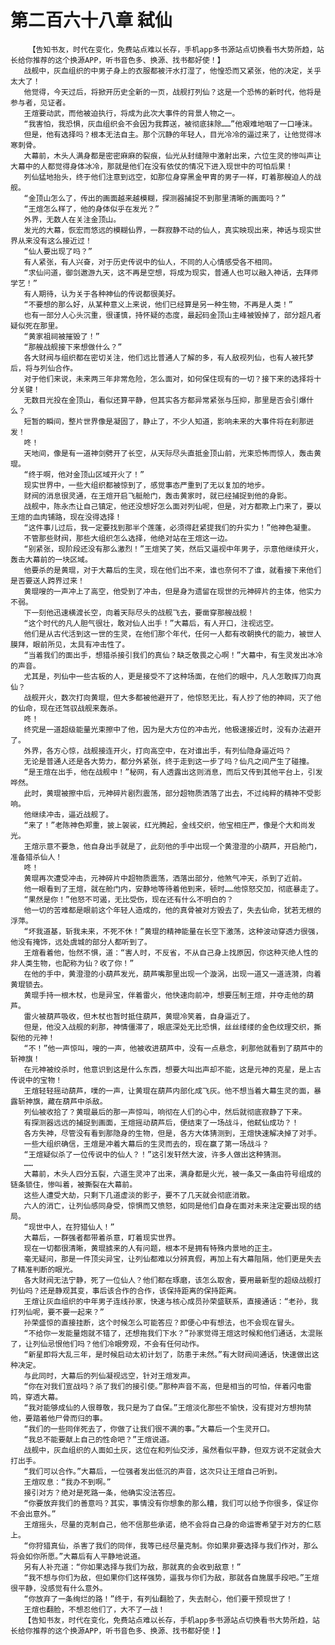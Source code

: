 # 第二百六十八章 弑仙
        【告知书友，时代在变化，免费站点难以长存，手机app多书源站点切换看书大势所趋，站长给你推荐的这个换源APP，听书音色多、换源、找书都好使！】
       战舰中，灰血组织的中男子身上的衣服都被汗水打湿了，他惶恐而又紧张，他的决定，关乎太大了！
       他觉得，今天过后，将掀开历史全新的一页，战舰打列仙？这是一个恐怖的新时代，他将是参与者，见证者。
       王煊要动武，而他被迫执行，将成为此次大事件的背景人物之一。
       “我害怕，我恐惧，灰血组织会不会因为我葬送，被彻底抹除……”他艰难地咽了一口唾沫。
       但是，他有选择吗？根本无法自主。那个沉静的年轻人，目光冷冷的逼过来了，让他觉得冰寒刺骨。
       大幕前，木头人满身都是密密麻麻的裂痕，仙光从封缝隙中激射出来，六位生灵的惨叫声让大幕中的人都觉得身体冰冷，那就是他们在没有依仗的情况下进入现世中的可怕后果！
       列仙猛地抬头，终于他们注意到远空，如那位身穿黑金甲胄的男子一样，盯着那艘迫人的战舰。
       “金顶山怎么了，传出的画面越来越模糊，探测器捕捉不到那里清晰的画面吗？”
       “王煊怎么样了，他的身体似乎在发光？”
       外界，无数人在关注金顶山。
       发光的大幕，恢宏而悠远的模糊仙界，一群寂静不动的仙人，真实映现出来，神话与现实世界从来没有这么接近过！
       “仙人要出现了吗？”
       有人紧张，有人兴奋，对于历史传说中的仙人，不同的人心情感受各不相同。
       “求仙问道，御剑遨游九天，这不再是空想，将成为现实，普通人也可以融入神话，去拜师学艺！”
       有人期待，认为关于各种神仙的传说都很美好。
       “不要想的那么好，从某种意义上来说，他们已经算是另一种生物，不再是人类！”
       也有一部分人心头沉重，很谨慎，持怀疑的态度，最起码金顶山主峰被毁掉了，部分超凡者疑似死在那里。
       “黄家祖祠被摧毁了！”
       “那艘战舰接下来想做什么？”
       各大财阀与组织都在密切关注，他们远比普通人了解的多，有人敌视列仙，也有人被托梦后，将与列仙合作。
       对于他们来说，未来两三年非常危险，怎么面对，如何保住现有的一切？接下来的选择将十分关键！
       无数目光投在金顶山，看似还算平静，但其实各方都异常紧张与压抑，那里是否会引爆什么？
       短暂的瞬间，整片世界像是凝固了，静止了，不少人知道，影响未来的大事件将在刹那迸发！
       咚！
       天地间，像是有一道神剑劈开了长空，从天际尽头直抵金顶山前，光束恐怖而惊人，轰击黄琨。
       “终于啊，他对金顶山区域开火了！”
       现实世界中，一些大组织都被惊到了，感觉事态严重到了无以复加的地步。
       财阀的消息很灵通，在王煊开启飞艇舱门，轰击黄家时，就已经捕捉到他的身影。
       战舰中，陈永杰让自己镇定，他还没想好怎么面对列仙呢，但是，对方都欺上门来了，要以王煊的血肉铺路，现在没得选择！
       “这件事儿过后，我一定要找到那半个莲蓬，必须得赶紧提我们的升实力！”他神色凝重。
       不管那些财阀，那些大组织怎么选择，他绝对站在王煊这一边。
       “别紧张，现阶段还没有那么激烈！”王煊笑了笑，然后又逼视中年男子，示意他继续开火，轰击大幕前的一块区域。
       他要杀的是黄琨，对于大幕后的生灵，现在他们出不来，谁也奈何不了谁，就看接下来他们是否要送人跨界过来！
       黄琨嗖的一声冲上了高空，他受到了冲击，但是身为遗留在现世的元神碎片的主体，他实力不弱。
       下一刻他迅速横渡长空，向着天际尽头的战舰飞去，要凿穿那艘战舰！
       “这个时代的凡人胆气很壮，敢对仙人出手！”大幕后，有人开口，注视远空。
       他们是从古代活到这一世的生灵，在他们那个年代，任何一人都有改朝换代的能力，被世人膜拜，眼前所见，太具有冲击性了。
       “当着我们的面出手，想猎杀接引我们的真仙？缺乏敬畏之心啊！”大幕中，有生灵发出冰冷的声音。
       尤其是，列仙中一些古板的人，更是接受不了这种场面，在他们的眼中，凡人怎敢挥刀向真仙？
       战舰开火，数次打向黄琨，但大多都被他避开了，他惊怒无比，有人抄了他的神祠，灭了他的仙命，现在还驾驭战舰来轰杀。
       咚！
       终究是一道超级能量光束擦中了他，因为是大方位的冲击光，他极速接近时，没有办法避开了。
       外界，各方心惊，战舰接连开火，打向高空中，在对谁出手，有列仙隐身逼近吗？
       无论是普通人还是各大势力，都分外紧张，终于走到这一步了吗？仙凡之间产生了碰撞。
       “是王煊在出手，他在战舰中！”秘网，有人透露出这则消息，而后又传到其他平台上，引发哗然。
       此时，黄琨被擦中后，元神碎片剧烈震荡，部分超物质洒落了出去，不过纯粹的精神不受影响。
       他继续冲击，逼近战舰了。
       “来了！”老陈神色郑重，披上袈裟，红光腾起，金线交织，他宝相庄严，像是个大和尚发光。
       王煊示意不要急，他自身出手就是了，此刻他的手中出现一个黄澄澄的小葫芦，开启舱门，准备猎杀仙人！
       咚！
       黄琨再次遭受冲击，元神碎片中超物质震荡，洒落出部分，他煞气冲天，杀到了近前。
       他一眼看到了王煊，就在舱门内，安静地等待着他到来，顿时……他惊怒交加，彻底暴走了。
       “果然是你！”他怒不可遏，无比受伤，现在还有什么不明白的？
       他一切的苦难都是眼前这个年轻人造成的，他的真骨被对方毁去了，失去仙命，犹若无根的浮萍。
       “坏我道基，斩我未来，不死不休！”黄琨的精神能量在长空下激荡，这种波动穿透力很强，他没有掩饰，远处虞城的部分人都听到了。
       王煊看着他，怡然不惧，道：“害人时，不反省，不从自己身上找原因，你这种灭绝人性的非人类生物，也配称为仙？收了你！”
       在他的手中，黄澄澄的小葫芦发光，葫芦嘴那里出现一个漩涡，出现一道又一道涟漪，向着黄琨锁去。
       黄琨手持一根木杖，也是异宝，伴着雷火，他快速向前冲，想要压制王煊，并夺走他的葫芦。
       雷火被葫芦吸收，但木杖也暂时抵住葫芦，黄琨冷笑着，自身逼近了。
       但是，他没入战舰的刹那，神情僵滞了，眼底深处无比恐惧，丝丝缕缕的金色纹理交织，撕裂他的元神！
       “不！”他一声惊叫，嗖的一声，他被收进葫芦中，没有一点悬念，刹那他就看到了葫芦中的斩神旗！
       在元神被绞杀时，他意识到这是什么东西，想要大叫出声却不能，这是元神的克星，是上古传说中的宝物！
       王煊轻轻摇动葫芦，噗的一声，让黄琨在葫芦内部化成飞灰。他不想当着大幕生灵的面，暴露斩神旗，藏在葫芦中杀敌。
       列仙被收拾了？黄琨最后的那一声惊叫，响彻在人们的心中，然后就彻底寂静了下来。
       有探测器远远的捕捉到画面，王煊摇动葫芦后，便结束了一场战斗，他弑仙成功？！
       各方失神，尽管没有看到那隐身的生物，但是，各方大体猜测到，王煊快速解决掉了对手。
       一些大组织确信，王煊是冲着大幕后的生灵而去的，现在赢了第一场战斗？
       “王煊疑似杀了一位传说中的仙人？！”这引发轩然大波，许多人做出这种猜测。
       ……
       大幕前，木头人四分五裂，六道生灵冲了出来，满身都是火光，被一条又一条由符号组成的链条锁住，惨叫着，被撕裂在大幕前。
       这些人遭受大劫，只剩下几道虚淡的影子，要不了几天就会彻底消散。
       六人的消亡，让列仙感同身受，惊惧而又愤怒，如同是他们自身在面对未来注定要出现的结局。
       “现世中人，在狩猎仙人！”
       大幕后，一群强者都带着杀意，盯着现实世界。
       现在一切都很清晰，黄琨掳来的人有问题，根本不是拥有特殊内景地的正主。
       毫无疑问，那是一件顶尖异宝，让列仙都难以分辨真假，再加上有大幕阻隔，他们更是失去了精准判断的眼光。
       各大财阀无法宁静，死了一位仙人？他们都在琢磨，该怎么取舍，要用最新型的超级战舰打列仙吗？还是静观其变，事后该合作的合作，该保持距离的保持距离。
       王煊让灰血组织的中年男子连线孙家，快速与核心成员孙荣盛联系，直接通话：“老孙，我打列仙呢，要不要一起来？”
       孙荣盛惊的直接挂断，这个时候怎么可能答应？即便心中有想法，也不会现在冒头。
       “不给你一发能量炮就不错了，还想拖我们下水？”孙家觉得王煊这时候和他们通话，太混账了，让列仙忌恨他们吗？他们冷眼旁观，不会有任何动作。
       “新星即将大乱三年，是时候启动太初计划了，防患于未然。”有大财阀间通话，快速做出这种决定。
       与此同时，大幕后的列仙凝视远空，针对王煊发声。
       “你在对我们宣战吗？杀了我们的接引使。”那种声音不高，但是相当的可怕，伴着闪电雷鸣，穿透大幕。
       “我对能够成仙的人很尊敬，我只是为了自保。”王煊淡化那些不愉快，没有提对方想拘禁他，要踏着他尸骨而归的事。
       “我们的一些同伴死去了，你做了让我们很不满的事。”大幕后一个生灵开口。
       “我总不能要献上自己的性命吧？”王煊说道。
       战舰中，灰血组织的人面如土灰，这位在和列仙交涉，虽然看似平静，但双方说不定就会大打出手。
       “我们可以合作。”大幕后，一位强者发出低沉的声音，这次只让王煊自己听到。
       王煊叹息：“我办不到啊。”
       接引对方？绝对是死路一条，他确实没法答应。
       “你要放弃我们的善意吗？其实，事情没有你想象的那么糟，我们可以给予你很多，保证你不会出意外。”
       王煊摇头，尽量的克制自己，他不信那些承诺，绝不会将自己身的命运寄希望于对方的仁慈上。
       “你狩猎真仙，杀害了我们的同伴，我等已经尽量克制。你如果非要选择与我们作对，那么将会如你所愿。”大幕后有人平静地说道。
       另有人补充道：“你如果选择与我们为敌，那就真的会收到敌意！”
       “我不想与你们为敌，但如果你们这样强势，逼我与你们为敌，那就各自施展手段吧。”王煊很平静，没感觉有什么意外。
       “你放弃了一条绚烂的路！”终于，有列仙翻脸了，失去耐心，他们要干预现世了！
       王煊也翻脸，不想忍他们了，大不了一战！
       【告知书友，时代在变化，免费站点难以长存，手机app多书源站点切换看书大势所趋，站长给你推荐的这个换源APP，听书音色多、换源、找书都好使！】
